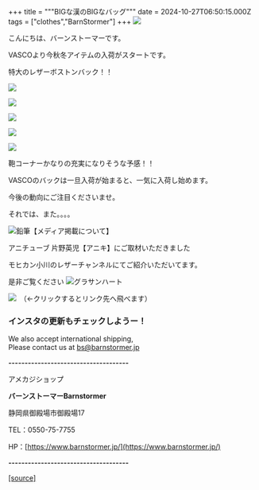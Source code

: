 +++
title = """BIGな漢のBIGなバッグ"""
date = 2024-10-27T06:50:15.000Z
tags = ["clothes","BarnStormer"]
+++
[![](https://stat.ameba.jp/user_images/20231023/16/barnstormer-go/b2/03/p/o0420015015354743273.png)](https://ameblo.jp/barnstormer-go/entry-12825670498.html)

こんにちは、バーンストーマーです。

VASCOより今秋冬アイテムの入荷がスタートです。

特大のレザーボストンバック！！

[![](https://stat.ameba.jp/user_images/20241027/14/barnstormer-go/4b/65/j/o0466070015502788573.jpg)](https://stat.ameba.jp/user_images/20241027/14/barnstormer-go/4b/65/j/o0466070015502788573.jpg)

[![](https://stat.ameba.jp/user_images/20241027/14/barnstormer-go/d8/50/j/o0466070015502788570.jpg)](https://stat.ameba.jp/user_images/20241027/14/barnstormer-go/d8/50/j/o0466070015502788570.jpg)

[![](https://stat.ameba.jp/user_images/20241027/14/barnstormer-go/13/c7/j/o0466070015502788565.jpg)](https://stat.ameba.jp/user_images/20241027/14/barnstormer-go/13/c7/j/o0466070015502788565.jpg)

[![](https://stat.ameba.jp/user_images/20241027/14/barnstormer-go/a3/91/j/o0466070015502788567.jpg)](https://stat.ameba.jp/user_images/20241027/14/barnstormer-go/a3/91/j/o0466070015502788567.jpg)

[![](https://stat.ameba.jp/user_images/20241027/14/barnstormer-go/98/a3/j/o0700046615502788561.jpg)](https://stat.ameba.jp/user_images/20241027/14/barnstormer-go/98/a3/j/o0700046615502788561.jpg)

鞄コーナーかなりの充実になりそうな予感！！

VASCOのバックは一旦入荷が始まると、一気に入荷し始めます。

今後の動向にご注目くださいませ。

それでは、また。。。。

![鉛筆](https://stat100.ameba.jp/blog/ucs/img/char/char3/519.png)【メディア掲載について】

アニチューブ 片野英児【アニキ】にご取材いただきました

モヒカン小川のレザーチャンネルにてご紹介いただいてます。

是非ご覧ください ![グラサンハート](https://stat100.ameba.jp/blog/ucs/img/char/char3/148.png)

[![](https://stat.ameba.jp/user_images/20230412/16/barnstormer-go/6a/23/p/o0108010815269242493.png)](https://www.instagram.com/barnstormer_daily/)　（←クリックするとリンク先へ飛べます）

### インスタの更新もチェックしようー！

We also accept international shipping,  
Please contact us at bs@barnstormer.jp

**\-------------------------------------**

アメカジショップ

**バーンストーマーBarnstormer**

静岡県御殿場市御殿場17

TEL：0550-75-7755

HP：[https://www.barnstormer.jp/](https://www.barnstormer.jp/)

**\-------------------------------------**

[[source]](https://ameblo.jp/barnstormer-go/entry-12872798532.html)
